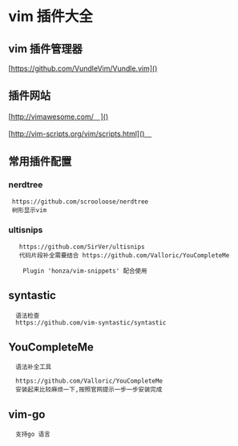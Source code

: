 # vim 插件大全 


## vim 插件管理器 
    
   [https://github.com/VundleVim/Vundle.vim]()
## 插件网站
   [http://vimawesome.com/　]()

   [http://vim-scripts.org/vim/scripts.html]()　
   
   
   
## 常用插件配置 
 
 
###  nerdtree  
     https://github.com/scrooloose/nerdtree
     树形显示vim  
     
     
     
     
###  ultisnips 
       https://github.com/SirVer/ultisnips
       代码片段补全需要结合 https://github.com/Valloric/YouCompleteMe 
        
        Plugin 'honza/vim-snippets' 配合使用
        
        
##  syntastic  
      语法检查  
      https://github.com/vim-syntastic/syntastic  
      
      
##  YouCompleteMe

      语法补全工具 
      
      https://github.com/Valloric/YouCompleteMe 
      安装起来比较麻烦一下,按照官网提示一步一步安装完成 
      
##  vim-go
      支持go 语言 
      
       
      
      
       